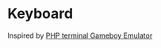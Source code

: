 # Keyboard 

Inspired by [PHP terminal Gameboy Emulator](https://github.com/gabrielrcouto/php-terminal-gameboy-emulator)